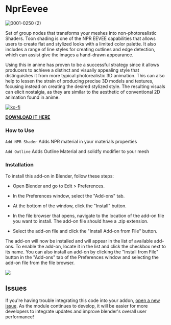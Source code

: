 # NprEevee

![0001-0250 (2)](https://user-images.githubusercontent.com/69900896/216748961-59c1ba70-3d00-489f-aea4-825e84a53298.gif)

Set of group nodes that transforms your meshes into non-photorealistic Shaders. Toon shading is one of the NPR EEVEE capabilities that allows users to create flat and stylized looks with a limited color palette. It also includes a range of line styles for creating outlines and edge detection, which can assist give the images a hand-drawn appearance.

Using this in anime has proven to be a successful strategy since it allows producers to achieve a distinct and visually appealing style that distinguishes it from more typical photorealistic 3D animation. This can also help to lessen the strain of producing precise 3D models and textures, focusing instead on creating the desired stylized style. The resulting visuals can elicit nostalgia, as they are similar to the aesthetic of conventional 2D animation found in anime.

[![ko-fi](https://ko-fi.com/img/githubbutton_sm.svg)](https://ko-fi.com/Q5Q8BW198)

[**DOWNLOAD IT HERE**](https://kentedoloverio.gumroad.com/l/npr-eevee)

### How to Use

`Add NPR Shader` Adds NPR material in your materials properties

`Add Outline` Adds Outline Material and solidfy modifier to your mesh

### Installation

To install this add-on in Blender, follow these steps:

- Open Blender and go to Edit > Preferences.

- In the Preferences window, select the "Add-ons" tab.

- At the bottom of the window, click the "Install" button.

- In the file browser that opens, navigate to the location of the add-on file you want to install. The add-on file should have a .zip extension.

- Select the add-on file and click the "Install Add-on from File" button.

The add-on will now be installed and will appear in the list of available add-ons. To enable the add-on, locate it in the list and click the checkbox next to its name.
You can also install an add-on by clicking the "Install from File" button in the "Add-ons" tab of the Preferences window and selecting the add-on file from the file browser.

![](https://user-images.githubusercontent.com/69900896/217299801-e4455e6d-03c2-4cfb-a6df-41ccffb7326f.gif)

## Issues

If you're having trouble integrating this code into your addon, [open a new issue](https://github.com/kents00/NprEevee/issues). As the module continues to develop, it will be easier for more developers to integrate updates and improve blender's overall user performance!
